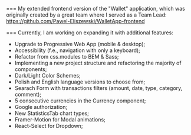 ===
My extended frontend version of the "Wallet" application, which was originally created by a great team where I served as a Team Lead: https://github.com/Pawel-Eliszewski/WalletApp-frontend

===
Currently, I am working on expanding it with additional features:

- Upgrade to Progressive Web App (mobile & desktop);
- Accessibility (f.e., navigation with only a keyboard);
- Refactor from css.modules to BEM & Sass;
- Implementing a new project structure and refactoring the majority of components;
- Dark/Light Color Schemes;
- Polish and English language versions to choose from;
- Searach Form with transactions filters (amount, date, type, category, comment);
- 5 consecutive currencies in the Currency component;
- Google authorization;
- New StatisticsTab chart types;
- Framer-Motion for Modal animations;
- React-Select for Dropdown;
